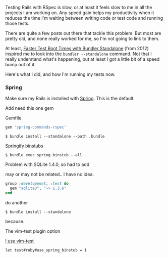 <!--
.. title: Speed up RSpec with bundler standalone and springified binstubs
.. slug: speed-up-rspec-with-bundler-standalone-and-springified-binstubs
.. date: 2019-02-12 13:03:22 UTC+01:00
.. tags: draft
.. category: 
.. link: 
.. description: 
.. type: text
-->

Testing Rails with RSpec is slow, or at least it feels slow to me in all the projects I am working on. Any speed gain helps my productivity when it reduces the time I'm waiting between writing code or test code and running those tests.

There are quite a few posts out there that tackle this problem. But most are pretty old, and none really worked for me, so I'm not going to link to them.

At least, [Faster Test Boot Times with Bundler Standalone](http://myronmars.to/n/dev-blog/2012/03/faster-test-boot-times-with-bundler-standalone) (from 2012) inspired me to look into the `bundler --standalone` command. Not that I really understand what's happening, but at least I got a little bit of a speed bump out of it.

Here's what I did, and how I'm running my tests now.

### Spring
Make sure my Rails is installed with [Spring](https://github.com/rails/spring). This is the default.

Add need this one gem

Gemfile

```ruby
gem 'spring-commands-rspec'
```

```shell
$ bundle install --standalone --path .bundle
```

[Springify binstubs](https://github.com/rails/spring#setup)

```
$ bundle exec spring binstub --all
```


Problem with SQLite 1.4.0, so had to add 

may or may not be related..  I have no idea.


```ruby
group :development, :test do
  gem "sqlite3", "~> 1.3.6"
end
```

do another

```shell
$ bundle install --standalone
```

because..

The vim-test plugin option

[I use vim-test](link://slug/running-rspec-with-a-single-keystroke-in-a-separate-tmux-session)

```vim
let test#ruby#use_spring_binstub = 1
```
